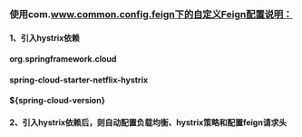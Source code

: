 ### 使用com.www.common.config.feign下的自定义Feign配置说明：
#### 1、引入hystrix依赖
#### <dependency>
####    <groupId>org.springframework.cloud</groupId>
####    <artifactId>spring-cloud-starter-netflix-hystrix</artifactId>
####    <version>${spring-cloud-version}</version>
#### </dependency>
#### 2、引入hystrix依赖后，则自动配置负载均衡、hystrix策略和配置feign请求头
